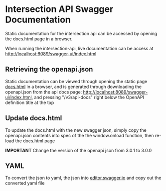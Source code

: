 # Intersection API Swagger Documentation

Static documentation for the intersection api can be accessed by opening the docs.html page in a browser.

When running the intersection-api, live documentation can be access at [http://localhost:8089/swagger-ui/index.html](http://localhost:8089/swagger-ui/index.html)

## Retrieving the openapi.json

Static documentation can be viewed through opening the static page [docs.html](docs.html) in a browser, and is generated through downloading the openapi.json from the api docs page: [http://localhost:8089/swagger-ui/index.html](http://localhost:8089/swagger-ui/index.html), and pressing "/v3/api-docs" right below the OpenAPI definition title at the top

## Update docs.html

To update the docs.html with the new swagger json, simply copy the openapi.json contents into spec of the the window.onload function, then re-load the docs.html page

**IMPORTANT** Change the version of the openapi json from 3.0.1 to 3.0.0

## YAML

To convert the json to yaml, the json into [editor.swagger.io](https://editor.swagger.io/) and copy out the converted yaml file

